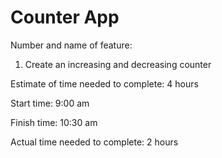 # Counter App

Number and name of feature: 
1. Create an increasing and decreasing counter

Estimate of time needed to complete: 4 hours

Start time: 9:00 am

Finish time: 10:30 am

Actual time needed to complete: 2 hours
